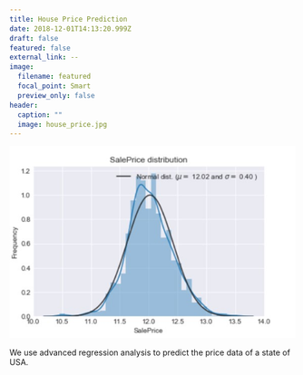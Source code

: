 ```yaml
---
title: House Price Prediction
date: 2018-12-01T14:13:20.999Z
draft: false
featured: false
external_link: --
image:
  filename: featured
  focal_point: Smart
  preview_only: false
header:
  caption: ""
  image: house_price.jpg
---
```



![](house_price.jpg)

We use advanced regression analysis to predict the price data of a state of USA.